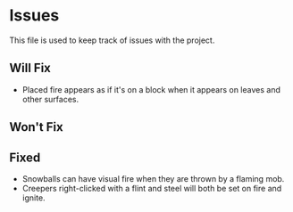 # Issues

This file is used to keep track of issues with the project.

## Will Fix

- Placed fire appears as if it's on a block when it appears on leaves and other surfaces.

## Won't Fix

## Fixed

- Snowballs can have visual fire when they are thrown by a flaming mob.
- Creepers right-clicked with a flint and steel will both be set on fire and ignite.
